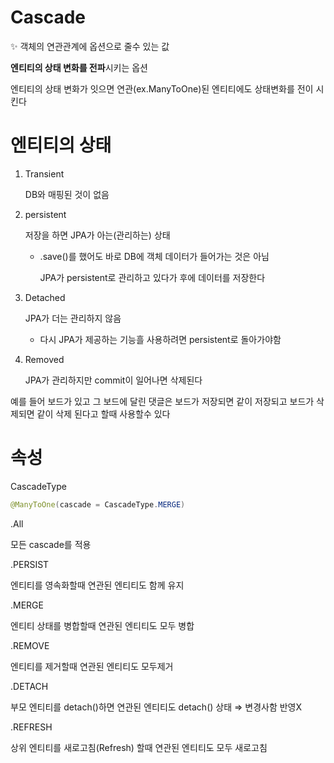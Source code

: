# Cascade


<aside>
✨ 객체의 연관관계에 옵션으로 줄수 있는 값

</aside>

**엔티티의 상태 변화를 전파**시키는 옵션

엔티티의 상태 변화가 잇으면 연관(ex.ManyToOne)된 엔티티에도 상태변화를 전이 시킨다

# 엔티티의 상태

1. Transient
    
    DB와 매핑된 것이 없음
    

1. persistent
    
    저장을 하면 JPA가 아는(관리하는) 상태
    
    - .save()를 했어도 바로 DB에 객체 데이터가 들어가는 것은 아님
        
        JPA가 persistent로 관리하고 있다가 후에 데이터를 저장한다 
        

1. Detached
    
    JPA가 더는 관리하지 않음
    
    - 다시 JPA가 제공하는 기능흘 사용하려면 persistent로 돌아가야함

1. Removed
    
    JPA가 관리하지만 commit이 일어나면 삭제된다
    

예를 들어 보드가 있고 그 보드에 달린 댓글은 보드가 저장되면 같이 저장되고 보드가 삭제되면 같이 삭제 된다고 할때 사용할수 있다 

# 속성

CascadeType

```java
@ManyToOne(cascade = CascadeType.MERGE)
```

.All

모든 cascade를 적용

.PERSIST

엔티티를 영속화할때 연관된 엔티티도 함께 유지

.MERGE

엔티티 상태를 병합할때 연관된 엔티티도 모두 병합

.REMOVE

엔티티를 제거할때 연관된 엔티티도 모두제거

.DETACH

부모 엔티티를 detach()하면 연관된 엔티티도 detach() 상태 ⇒ 변경사함 반영X

.REFRESH

상위 엔티티를 새로고침(Refresh) 할때 연관된 엔티티도 모두 새로고침

